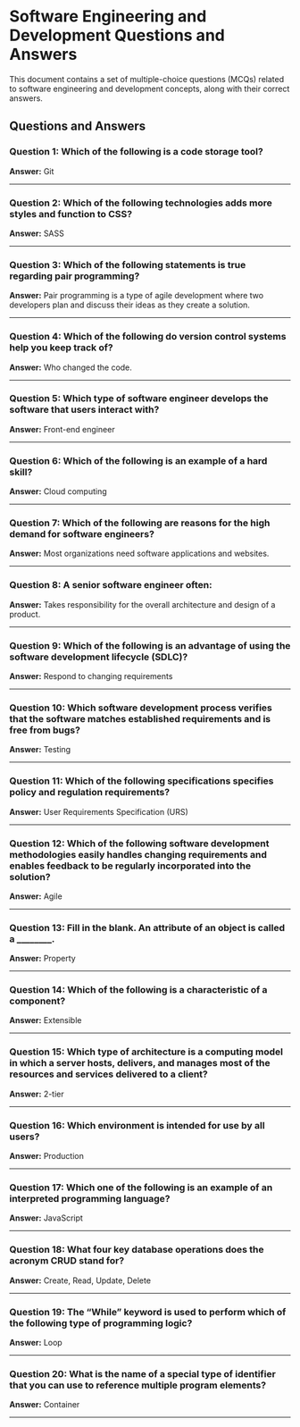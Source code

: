 # Software Engineering and Development Questions and Answers

This document contains a set of multiple-choice questions (MCQs) related to software engineering and development concepts, along with their correct answers.

## Questions and Answers

### Question 1: Which of the following is a code storage tool?
**Answer:** Git

---

### Question 2: Which of the following technologies adds more styles and function to CSS?
**Answer:** SASS

---

### Question 3: Which of the following statements is true regarding pair programming?
**Answer:** Pair programming is a type of agile development where two developers plan and discuss their ideas as they create a solution.

---

### Question 4: Which of the following do version control systems help you keep track of?
**Answer:** Who changed the code.

---

### Question 5: Which type of software engineer develops the software that users interact with?
**Answer:** Front-end engineer

---

### Question 6: Which of the following is an example of a hard skill?
**Answer:** Cloud computing

---

### Question 7: Which of the following are reasons for the high demand for software engineers?
**Answer:** Most organizations need software applications and websites.

---

### Question 8: A senior software engineer often:
**Answer:** Takes responsibility for the overall architecture and design of a product.

---

### Question 9: Which of the following is an advantage of using the software development lifecycle (SDLC)?
**Answer:** Respond to changing requirements

---

### Question 10: Which software development process verifies that the software matches established requirements and is free from bugs?
**Answer:** Testing

---

### Question 11: Which of the following specifications specifies policy and regulation requirements?
**Answer:** User Requirements Specification (URS)

---

### Question 12: Which of the following software development methodologies easily handles changing requirements and enables feedback to be regularly incorporated into the solution?
**Answer:** Agile

---

### Question 13: Fill in the blank. An attribute of an object is called a ________.
**Answer:** Property

---

### Question 14: Which of the following is a characteristic of a component?
**Answer:** Extensible

---

### Question 15: Which type of architecture is a computing model in which a server hosts, delivers, and manages most of the resources and services delivered to a client?
**Answer:** 2-tier

---

### Question 16: Which environment is intended for use by all users?
**Answer:** Production

---

### Question 17: Which one of the following is an example of an interpreted programming language?
**Answer:** JavaScript

---

### Question 18: What four key database operations does the acronym CRUD stand for?
**Answer:** Create, Read, Update, Delete

---

### Question 19: The “While” keyword is used to perform which of the following type of programming logic?
**Answer:** Loop

---

### Question 20: What is the name of a special type of identifier that you can use to reference multiple program elements?
**Answer:** Container

---
